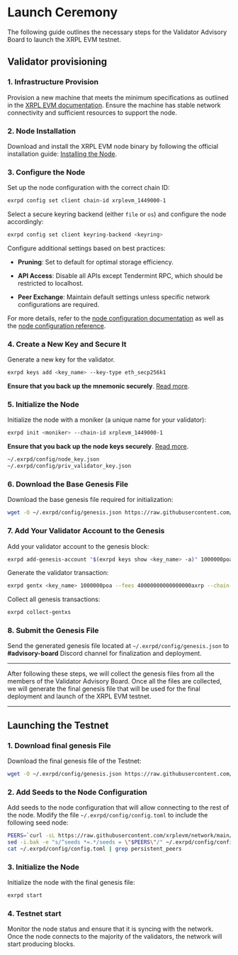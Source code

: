 # Launch Ceremony

The following guide outlines the necessary steps for the Validator Advisory Board to launch the XRPL EVM testnet.

## Validator provisioning

### 1. Infrastructure Provision
Provision a new machine that meets the minimum specifications as outlined in the [XRPL EVM documentation](https://docs.xrplevm.org/pages/operators/getting-started/system-requirements). Ensure the machine has stable network connectivity and sufficient resources to support the node.

### 2. Node Installation
Download and install the XRPL EVM node binary by following the official installation guide: [Installing the Node](https://docs.xrplevm.org/pages/operators/getting-started/installing-the-node).

### 3. Configure the Node
Set up the node configuration with the correct chain ID:
```sh
exrpd config set client chain-id xrplevm_1449000-1
```

Select a secure keyring backend (either `file` or `os`) and configure the node accordingly:
```sh
exrpd config set client keyring-backend <keyring>
```

Configure additional settings based on best practices:

- **Pruning**: Set to default for optimal storage efficiency.

- **API Access**: Disable all APIs except Tendermint RPC, which should be restricted to localhost.

- **Peer Exchange**: Maintain default settings unless specific network configurations are required.

For more details, refer to the [node configuration documentation](https://docs.xrplevm.org/pages/operators/advanced/node-configuration-options) as well as the [node configuration reference](https://docs.xrplevm.org/pages/operators/resources/configuration-reference).


### 4. Create a New Key and Secure It
Generate a new key for the validator.
```sh
exrpd keys add <key_name> --key-type eth_secp256k1
```
**Ensure that you back up the mnemonic securely**. [Read more](https://docs.xrplevm.org/pages/operators/validators/managing-keys).


### 5. Initialize the Node
Initialize the node with a moniker (a unique name for your validator):
```sh
exrpd init <moniker> --chain-id xrplevm_1449000-1
```

**Ensure that you back up the node keys securely**. [Read more](https://docs.xrplevm.org/pages/operators/validators/managing-keys).
```sh
~/.exrpd/config/node_key.json
~/.exrpd/config/priv_validator_key.json
```

### 6. Download the Base Genesis File
Download the base genesis file required for initialization:
```sh
wget -O ~/.exrpd/config/genesis.json https://raw.githubusercontent.com/xrplevm/networks/refs/heads/main/testnet/base-genesis.json
```

### 7. Add Your Validator Account to the Genesis
Add your validator account to the genesis block:
```sh
exrpd add-genesis-account "$(exrpd keys show <key_name> -a)" 1000000poa,40000000000000000axrp
```

Generate the validator transaction:
```sh
exrpd gentx <key_name> 1000000poa --fees 40000000000000000axrp --chain-id xrplevm_1449000-1 --commission-rate 0 --commission-max-rate 0 --commission-max-change-rate 0
```

Collect all genesis transactions:
```sh
exrpd collect-gentxs
```

### 8. Submit the Genesis File
Send the generated genesis file located at `~/.exrpd/config/genesis.json` to **#advisory-board** Discord channel for finalization and deployment.

---

After following these steps, we will collect the genesis files from all the members of the Validator Advisory Board. Once all the files are collected, we will generate the final genesis file that will be used for the final deployment and launch of the XRPL EVM testnet.

---

##  Launching the Testnet

### 1. Download final genesis File
Download the final genesis file of the Testnet:
```sh
wget -O ~/.exrpd/config/genesis.json https://raw.githubusercontent.com/xrplevm/networks/refs/heads/main/testnet/genesis.json
```

### 2. Add Seeds to the Node Configuration
Add seeds to the node configuration that will allow connecting to the rest of the node. Modify the file `~/.exrpd/config/config.toml` to include the following seed node:
```sh
PEERS=`curl -sL https://raw.githubusercontent.com/xrplevm/network/main/testnet/peers.txt | sort -R | head -n 10 | awk '{print $1}' | paste -s -d, -`
sed -i.bak -e "s/^seeds *=.*/seeds = \"$PEERS\"/" ~/.exrpd/config/config.toml
cat ~/.exrpd/config/config.toml | grep persistent_peers
```

### 3. Initialize the Node
Initialize the node with the final genesis file:
```sh
exrpd start
```

### 4. Testnet start
Monitor the node status and ensure that it is syncing with the network. Once the node connects to the majority of the validators, the network will start producing blocks. 
